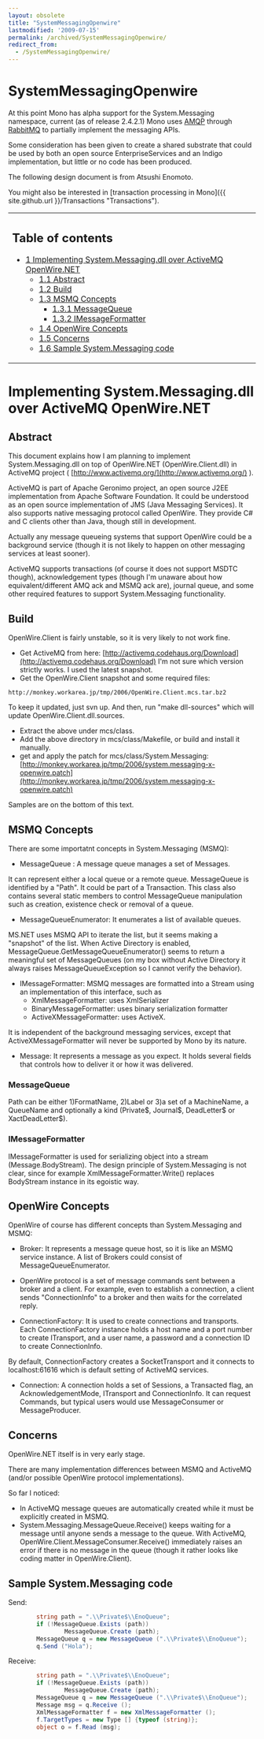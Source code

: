 ```yaml
---
layout: obsolete
title: "SystemMessagingOpenwire"
lastmodified: '2009-07-15'
permalink: /archived/SystemMessagingOpenwire/
redirect_from:
  - /SystemMessagingOpenwire/
---
```


SystemMessagingOpenwire
=======================

 At this point Mono has alpha support for the System.Messaging namespace, current (as of release 2.4.2.1) Mono uses [AMQP](http://www.amqp.org) through [RabbitMQ](http://www.rabbitmq.com) to partially implement the messaging APIs.

Some consideration has been given to create a shared substrate that could be used by both an open source EnterpriseServices and an Indigo implementation, but little or no code has been produced.

The following design document is from Atsushi Enomoto.

You might also be interested in [transaction processing in Mono]({{ site.github.url }}/Transactions "Transactions").

<table>
<col width="100%" />
<tbody>
<tr class="odd">
<td align="left"><h2>Table of contents</h2>
<ul>
<li><a href="#implementing-systemmessagingdll-over-activemq-openwirenet">1 Implementing System.Messaging.dll over ActiveMQ OpenWire.NET</a>
<ul>
<li><a href="#abstract">1.1 Abstract</a></li>
<li><a href="#build">1.2 Build</a></li>
<li><a href="#msmq-concepts">1.3 MSMQ Concepts</a>
<ul>
<li><a href="#messagequeue">1.3.1 MessageQueue</a></li>
<li><a href="#imessageformatter">1.3.2 IMessageFormatter</a></li>
</ul></li>
<li><a href="#openwire-concepts">1.4 OpenWire Concepts</a></li>
<li><a href="#concerns">1.5 Concerns</a></li>
<li><a href="#sample-systemmessaging-code">1.6 Sample System.Messaging code</a></li>
</ul></li>
</ul></td>
</tr>
</tbody>
</table>

Implementing System.Messaging.dll over ActiveMQ OpenWire.NET
============================================================

Abstract
--------

This document explains how I am planning to implement System.Messaging.dll on top of OpenWire.NET (OpenWire.Client.dll) in ActiveMQ project ( [http://www.activemq.org/](http://www.activemq.org/) ).

ActiveMQ is part of Apache Geronimo project, an open source J2EE implementation from Apache Software Foundation. It could be understood as an open source implementation of JMS (Java Messaging Services). It also supports native messaging protocol called OpenWire. They provide C\# and C clients other than Java, though still in development.

Actually any message queueing systems that support OpenWire could be a background service (though it is not likely to happen on other messaging services at least sooner).

ActiveMQ supports transactions (of course it does not support MSDTC though), acknowledgement types (though I'm unaware about how equivalent/different AMQ ack and MSMQ ack are), journal queue, and some other required features to support System.Messaging functionality.

Build
-----

OpenWire.Client is fairly unstable, so it is very likely to not work fine.

-   Get ActiveMQ from here: [http://activemq.codehaus.org/Download](http://activemq.codehaus.org/Download) I'm not sure which version strictly works. I used the latest snapshot.
-   Get the OpenWire.Client snapshot and some required files:

<!-- -->

    http://monkey.workarea.jp/tmp/2006/OpenWire.Client.mcs.tar.bz2 

To keep it updated, just svn up. And then, run "make dll-sources" which will update OpenWire.Client.dll.sources.

-   Extract the above under mcs/class.
-   Add the above directory in mcs/class/Makefile, or build and install it manually.
-   get and apply the patch for mcs/class/System.Messaging: [http://monkey.workarea.jp/tmp/2006/system.messaging-x-openwire.patch](http://monkey.workarea.jp/tmp/2006/system.messaging-x-openwire.patch)

Samples are on the bottom of this text.

MSMQ Concepts
-------------

There are some importatnt concepts in System.Messaging (MSMQ):

-   MessageQueue : A message queue manages a set of Messages.

It can represent either a local queue or a remote queue. MessageQueue is identified by a "Path". It could be part of a Transaction. This class also contains several static members to control MessageQueue manipulation such as creation, existence check or removal of a queue.

-   MessageQueueEnumerator: It enumerates a list of available queues.

MS.NET uses MSMQ API to iterate the list, but it seems making a "snapshot" of the list. When Active Directory is enabled, MessageQueue.GetMessageQueueEnumerator() seems to return a meaningful set of MessageQueues (on my box without Active Directory it always raises MessageQueueException so I cannot verify the behavior).

-   IMessageFormatter: MSMQ messages are formatted into a Stream using an implementation of this interface, such as
    -   XmlMessageFormatter: uses XmlSerializer
    -   BinaryMessageFormatter: uses binary serialization formatter
    -   ActiveXMessageFormatter: uses ActiveX.

It is independent of the background messaging services, except that ActiveXMessageFormatter will never be supported by Mono by its nature.

-   Message: It represents a message as you expect. It holds several fields that controls how to deliver it or how it was delivered.

### MessageQueue

Path can be either 1)FormatName, 2)Label or 3)a set of a MachineName, a QueueName and optionally a kind (Private\$, Journal\$, DeadLetter\$ or XactDeadLetter\$).

### IMessageFormatter

IMessageFormatter is used for serializing object into a stream (Message.BodyStream). The design principle of System.Messaging is not clear, since for example XmlMessageFormatter.Write() replaces BodyStream instance in its egoistic way.

OpenWire Concepts
-----------------

OpenWire of course has different concepts than System.Messaging and MSMQ:

- Broker: It represents a message queue host, so it is like an MSMQ service instance. A list of Brokers could consist of MessageQueueEnumerator.

- OpenWire protocol is a set of message commands sent between a broker and a client. For example, even to establish a connection, a client sends "ConnectionInfo" to a broker and then waits for the correlated reply.

- ConnectionFactory: It is used to create connections and transports. Each ConnectionFactory instance holds a host name and a port number to create ITransport, and a user name, a password and a connection ID to create ConnectionInfo.

By default, ConnectionFactory creates a SocketTransport and it connects to localhost:61616 which is default setting of ActiveMQ services.

- Connection: A connection holds a set of Sessions, a Transacted flag, an AcknowledgementMode, ITransport and ConnectionInfo. It can request Commands, but typical users would use MessageConsumer or MessageProducer.

Concerns
--------

OpenWire.NET itself is in very early stage.

There are many implementation differences between MSMQ and ActiveMQ (and/or possible OpenWire protocol implementations).

So far I noticed:

-   In ActiveMQ message queues are automatically created while it must be explicitly created in MSMQ.
-   System.Messaging.MessageQueue.Receive() keeps waiting for a message until anyone sends a message to the queue. With ActiveMQ, OpenWire.Client.MessageConsumer.Receive() immediately raises an error if there is no message in the queue (though it rather looks like coding matter in OpenWire.Client).

Sample System.Messaging code
----------------------------

Send:

``` csharp
        string path = ".\\Private$\\EnoQueue";
        if (!MessageQueue.Exists (path))
                MessageQueue.Create (path);
        MessageQueue q = new MessageQueue (".\\Private$\\EnoQueue");
        q.Send ("Hola");
```

Receive:

``` csharp
        string path = ".\\Private$\\EnoQueue";
        if (!MessageQueue.Exists (path))
                MessageQueue.Create (path);
        MessageQueue q = new MessageQueue (".\\Private$\\EnoQueue");
        Message msg = q.Receive ();
        XmlMessageFormatter f = new XmlMessageFormatter ();
        f.TargetTypes = new Type [] {typeof (string)};
        object o = f.Read (msg);
```


